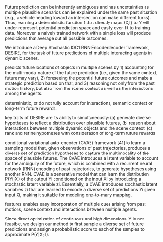 Future prediction can be inherently ambiguous and has uncertainties as multiple plausible scenarios can be explained under the same past situation (e.g., a vehicle heading toward an intersection can make different turns). Thus, learning a deterministic function f that directly maps {X,I} to Y will under-represent potential prediction space and easily over-fit to training data. Moreover, a naively trained network with a simple loss will produce predictions that average out all possible outcomes.

We introduce a Deep Stochastic IOC1 RNN Encoderdecoder framework, DESIRE, for the task of future predictions of multiple interacting agents in dynamic scenes.

predicts future locations of objects in multiple scenes by 1) accounting for the multi-modal nature of the future prediction (i.e., given the same context, future may vary), 2) foreseeing the potential future outcomes and make a strategic prediction based on that, and 3) reasoning not only from the past motion history, but also from the scene context as well as the interactions among the agents.

deterministic, or do not fully account for interactions, semantic context or long-term future rewards.

key traits of DESIRE are its ability to simultaneously: (a) generate diverse hypotheses to reflect a distribution over plausible futures, (b) reason about interactions between multiple dynamic objects and the scene context, (c) rank and refine hypotheses with consideration of long-term future rewards 

conditional variational auto-encoder (CVAE) framework [41] to learn a sampling model that, given observations of past trajectories, produces a diverse set of prediction hypotheses to capture the multimodality of the space of plausible futures. The CVAE introduces a latent variable to account for the ambiguity of the future, which is combined with a recurrent neural network (RNN) encoding of past trajectories, to generate hypotheses using another RNN.
CVAE is a generative model that can learn the distribution P(Yi|Xi) of the output Yi conditioned on the input Xi by introducing a stochastic latent variable zi. Essentially, a CVAE introduces stochastic latent variables zi that are learned to encode a diverse set of predictions Yi given input Xi, making it suitable for modeling one-to-many mapping.

features enables easy incorporation of multiple cues arising from past motions, scene context and interactions between multiple agents.

Since direct optimization of continuous and high dimensional Y is not feasible, we design our method to first sample a diverse set of future predictions and assign a probabilistic score to each of the samples to approximate P(Y|X; I). 
